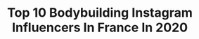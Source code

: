 ---
title: Top 10 Bodybuilding Instagram Influencers In France In 2020
description: Identify the most popular Instagram accounts on inBeat.
platform: Instagram
profiles:
  - username: "petitpatapon_nunchaku"
    fullname: >-
      Petit PatapOn Nunchaku
    location: "France"
    followers: 40811
    engagement: 1008
    commentsToLikes: 0.044300
    avatar: "https://scontent-ams4-1.cdninstagram.com/v/t51.2885-19/s320x320/65120750_1052451498293742_1383146436165632000_n.jpg?_nc_ht=scontent-ams4-1.cdninstagram.com&_nc_ohc=Rp5U90htTbUAX8KNXuF&oh=f9b3935ee995add3d733eea7c766efce&oe=5EBBEA1A"
    verified: false
    hashtags: "#storytime, #katanagirl, #activelife, #stayhyper"
  - username: "alexandra_maia19"
    fullname: >-
      Alexandra Maia 🇫🇷
    location: "France"
    followers: 9793
    engagement: 1507
    commentsToLikes: 0.061730
    avatar: "https://scontent-ssn1-1.cdninstagram.com/v/t51.2885-19/s320x320/51548256_2324447211100906_8932005973799731200_n.jpg?_nc_ht=scontent-ssn1-1.cdninstagram.com&_nc_ohc=qaYFhTCzZ1wAX8nGLZt&oh=7e8507f28721a1bb8b3052155c991899&oe=5E9DE2BE"
    verified: false
    hashtags: "#train, #dansmabulle, #boxe, #puissance"
  - username: "marie.cardona_"
    fullname: >-
      PROZIS -> CARDONA
    location: "France"
    followers: 11125
    engagement: 1626
    commentsToLikes: 0.055329
    avatar: "https://scontent-ssn1-1.cdninstagram.com/v/t51.2885-19/s320x320/85216409_1409798025858242_5564580111396634624_n.jpg?_nc_ht=scontent-ssn1-1.cdninstagram.com&_nc_ohc=G6HwYvvJpe0AX8FSlvG&oh=19db9eb5447b19eb12161c15cab2f527&oe=5E9D7EF2"
    verified: false
    hashtags: "#shape, #picoftheweek, #determination, #bodypositive"
  - username: "stylish_star_ayush"
    fullname: >-
      Ayush Mehta
    location: "France"
    followers: 6752
    engagement: 993
    commentsToLikes: 0.147316
    avatar: "https://instagram.fsin4-1.fna.fbcdn.net/v/t51.2885-19/s320x320/87300647_3016795398370898_5544474875562819584_n.jpg?_nc_ht=instagram.fsin4-1.fna.fbcdn.net&_nc_ohc=cmnVj9f-s7sAX-2YPAZ&oh=f6a3ab0727d1224b2facc6793865d6cc&oe=5EA62A0B"
    verified: false
    hashtags: "#gym, #gymmotivation, #colur, #kamkaronamkaro"
  - username: "_passportoflove_"
    fullname: >-
      𝐌𝐀𝐓 ╳ 𝐅𝐀𝐍𝐍𝐘
    location: "France"
    followers: 3109
    engagement: 3293
    commentsToLikes: 0.073598
    avatar: "https://scontent-amt2-1.cdninstagram.com/v/t51.2885-19/s320x320/91414381_229399278439055_4076057752135270400_n.jpg?_nc_ht=scontent-amt2-1.cdninstagram.com&_nc_ohc=9bVukHML8lsAX9HgEOj&oh=9142f05e0cae10ef627012e888c65479&oe=5EBA10A4"
    verified: false
    hashtags: "#sweet, #goodvibes, #loveyou, #engaged"
  - username: "newliiifestyle"
    fullname: >-
      NEWLIIIFESTYLE
    location: "France"
    followers: 36610
    engagement: 377
    commentsToLikes: 0.086641
    avatar: "https://instagram.fmkz1-1.fna.fbcdn.net/v/t51.2885-19/s320x320/85094177_735175873675342_1189643797110194176_n.jpg?_nc_ht=instagram.fmkz1-1.fna.fbcdn.net&_nc_ohc=HOC35zUF2_8AX92Q4MG&oh=2b88c07a1a0a618b0d97a19f827e6c33&oe=5E9EA4F7"
    verified: false
    hashtags: "#bodybuilder, #instagram, #selfconfidence, #lifestyle"
  - username: "grekos_999"
    fullname: >-
      Gregory
    location: "France"
    followers: 2498
    engagement: 2383
    commentsToLikes: 0.059463
    avatar: "https://scontent-ams4-1.cdninstagram.com/v/t51.2885-19/s320x320/77406168_1847833812027753_377393807022358528_n.jpg?_nc_ht=scontent-ams4-1.cdninstagram.com&_nc_ohc=RtlqfiSGmCsAX8xFMFc&oh=7de3ec62b43dffbdb5c46cc84a18bdb0&oe=5EBAB386"
    verified: false
    hashtags: "#plyometrics, #followforfollowback, #triplesalto, #jump"
  - username: "ornellou_nsl"
    fullname: >-
      Ornella Nesle
    location: "France"
    followers: 10472
    engagement: 1724
    commentsToLikes: 0.024042
    avatar: "https://instagram.fkul16-1.fna.fbcdn.net/v/t51.2885-19/s320x320/89599575_695467427860203_686050807115677696_n.jpg?_nc_ht=instagram.fkul16-1.fna.fbcdn.net&_nc_ohc=SmSYVcyANvsAX-s-TKd&oh=50b8522b5c5fdd023297ce5c83c96811&oe=5EA01AC6"
    verified: false
    hashtags: "#instafitfam, #strongnotskinny, #igfit, #gymlifestyle"
  - username: "tibonorman"
    fullname: >-
      📸 Tibo Norman 🇨🇵
    location: "France"
    followers: 105892
    engagement: 211
    commentsToLikes: 0.044096
    avatar: "https://scontent-lhr8-1.cdninstagram.com/v/t51.2885-19/s320x320/79955192_2727661287312497_5797787094583607296_n.jpg?_nc_ht=scontent-lhr8-1.cdninstagram.com&_nc_ohc=2pQGqCXkJ4IAX9sTnye&oh=c8e240d272cb826de7d5c50f278d0b8a&oe=5EBB96F9"
    verified: false
    hashtags: "#tibonorman, #toronto, #summerbody, #coronavirus"
  - username: "logfive"
    fullname: >-
      ＬＯＧＡＮ SICOLI PICASSO
    location: "France"
    followers: 9881
    engagement: 1216
    commentsToLikes: 0.088910
    avatar: "https://scontent-atl3-1.cdninstagram.com/v/t51.2885-19/s320x320/91939199_1138409453175418_1274682410109239296_n.jpg?_nc_ht=scontent-atl3-1.cdninstagram.com&_nc_ohc=7JS48yPeBD8AX-5Y6en&oh=60c830ef8a9c45c0569a61756d7dc700&oe=5EBB2019"
    verified: false
    hashtags: "#bomberjacket, #chicstyle, #aboutlastnight, #browneyes"
---